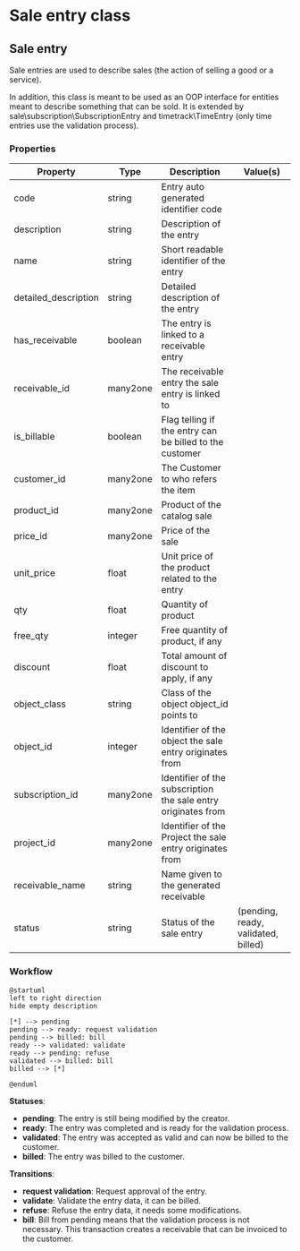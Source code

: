 # Sale entry class

## Sale entry

Sale entries are used to describe sales (the action of selling a good or a service).

In addition, this class is meant to be used as an OOP interface for entities meant to describe something that can be sold.
It is extended by sale\subscription\SubscriptionEntry and timetrack\TimeEntry (only time entries use the validation process).

### Properties

| Property             | Type     | Description                                                   | Value(s)                            |
|----------------------|----------|---------------------------------------------------------------|-------------------------------------|
| code                 | string   | Entry auto generated identifier code                          |                                     |
| description          | string   | Description of the entry                                      |                                     |
| name                 | string   | Short readable identifier of the entry                        |                                     |
| detailed_description | string   | Detailed description of the entry                             |                                     |
| has_receivable       | boolean  | The entry is linked to a receivable entry                     |                                     |
| receivable_id        | many2one | The receivable entry the sale entry is linked to              |                                     |
| is_billable          | boolean  | Flag telling if the entry can be billed to the customer       |                                     |
| customer_id          | many2one | The Customer to who refers the item                           |                                     |
| product_id           | many2one | Product of the catalog sale                                   |                                     |
| price_id             | many2one | Price of the sale                                             |                                     |
| unit_price           | float    | Unit price of the product related to the entry                |                                     |
| qty                  | float    | Quantity of product                                           |                                     |
| free_qty             | integer  | Free quantity of product, if any                              |                                     |
| discount             | float    | Total amount of discount to apply, if any                     |                                     |
| object_class         | string   | Class of the object object_id points to                       |                                     |
| object_id            | integer  | Identifier of the object the sale entry originates from       |                                     |
| subscription_id      | many2one | Identifier of the subscription the sale entry originates from |                                     |
| project_id           | many2one | Identifier of the Project the sale entry originates from      |                                     |
| receivable_name      | string   | Name given to the generated receivable                        |                                     |
| status               | string   | Status of the sale entry                                      | (pending, ready, validated, billed) |

### Workflow

```puml
@startuml
left to right direction
hide empty description

[*] --> pending
pending --> ready: request validation
pending --> billed: bill
ready --> validated: validate
ready --> pending: refuse
validated --> billed: bill
billed --> [*]

@enduml
```

**Statuses**:

- **pending**: The entry is still being modified by the creator.
- **ready**: The entry was completed and is ready for the validation process.
- **validated**: The entry was accepted as valid and can now be billed to the customer.
- **billed**: The entry was billed to the customer.

**Transitions**:

- **request validation**: Request approval of the entry.
- **validate**: Validate the entry data, it can be billed.
- **refuse**: Refuse the entry data, it needs some modifications.
- **bill**: Bill from pending means that the validation process is not necessary. This transaction creates a receivable that can be invoiced to the customer.
